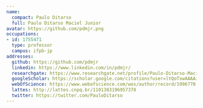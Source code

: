 ```yaml
---
name:
  compact: Paulo Ditarso
  full: Paulo Ditarso Maciel Junior
avatar: https://github.com/pdmjr.png
occupations:
- id: 1755471
  type: professor
  campus: ifpb-jp
addresses:
  github: https://github.com/pdmjr
  linkedin: https://www.linkedin.com/in/pdmjr/
  researchgate: https://www.researchgate.net/profile/Paulo-Ditarso-Maciel-Jr
  googleScholar: https://scholar.google.com/citations?user=ltQoTxwAAAAJ&hl=pt-BR
  webOfScience: https://www.webofscience.com/wos/author/record/1996770
  lattes: http://lattes.cnpq.br/1101383196957378
  twitter: https://twitter.com/PauloDitarso
---
```


